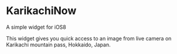 KarikachiNow
============

A simple widget for iOS8

This widget gives you quick access to an image from live camera on Karikachi mountain pass, Hokkaido, Japan.
